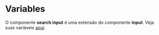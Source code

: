 # Variables

O componente **search input** é uma extensão do componente **input**. Veja suas variáveis [aqui](/docs/components/input).